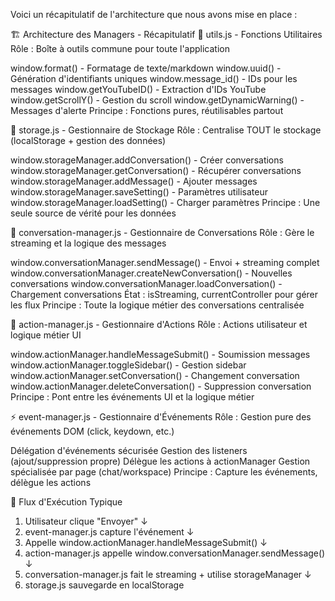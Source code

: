Voici un récapitulatif de l'architecture que nous avons mise en place :

🏗️ Architecture des Managers - Récapitulatif
📁 utils.js - Fonctions Utilitaires
Rôle : Boîte à outils commune pour toute l'application

window.format() - Formatage de texte/markdown
window.uuid() - Génération d'identifiants uniques
window.message_id() - IDs pour les messages
window.getYouTubeID() - Extraction d'IDs YouTube
window.getScrollY() - Gestion du scroll
window.getDynamicWarning() - Messages d'alerte
Principe : Fonctions pures, réutilisables partout

💾 storage.js - Gestionnaire de Stockage
Rôle : Centralise TOUT le stockage (localStorage + gestion des données)

window.storageManager.addConversation() - Créer conversations
window.storageManager.getConversation() - Récupérer conversations
window.storageManager.addMessage() - Ajouter messages
window.storageManager.saveSetting() - Paramètres utilisateur
window.storageManager.loadSetting() - Charger paramètres
Principe : Une seule source de vérité pour les données

💬 conversation-manager.js - Gestionnaire de Conversations
Rôle : Gère le streaming et la logique des messages

window.conversationManager.sendMessage() - Envoi + streaming complet
window.conversationManager.createNewConversation() - Nouvelles conversations
window.conversationManager.loadConversation() - Chargement conversations
État : isStreaming, currentController pour gérer les flux
Principe : Toute la logique métier des conversations centralisée

🎯 action-manager.js - Gestionnaire d'Actions
Rôle : Actions utilisateur et logique métier UI

window.actionManager.handleMessageSubmit() - Soumission messages
window.actionManager.toggleSidebar() - Gestion sidebar
window.actionManager.setConversation() - Changement conversation
window.actionManager.deleteConversation() - Suppression conversation
Principe : Pont entre les événements UI et la logique métier

⚡ event-manager.js - Gestionnaire d'Événements
Rôle : Gestion pure des événements DOM (click, keydown, etc.)

Délégation d'événements sécurisée
Gestion des listeners (ajout/suppression propre)
Délègue les actions à actionManager
Gestion spécialisée par page (chat/workspace)
Principe : Capture les événements, délègue les actions

🔄 Flux d'Exécution Typique

1. Utilisateur clique "Envoyer" 
   ↓
2. event-manager.js capture l'événement
   ↓  
3. Appelle window.actionManager.handleMessageSubmit()
   ↓
4. action-manager.js appelle window.conversationManager.sendMessage()
   ↓
5. conversation-manager.js fait le streaming + utilise storageManager
   ↓
6. storage.js sauvegarde en localStorage
